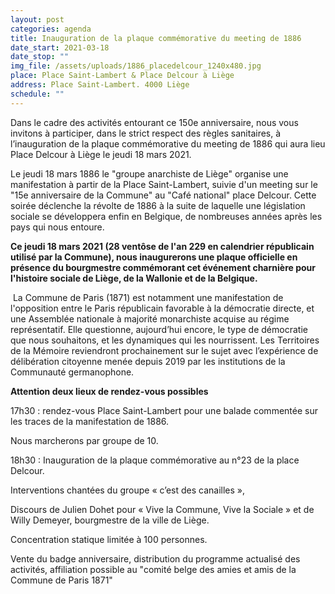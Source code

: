```yaml
---
layout: post
categories: agenda
title: Inauguration de la plaque commémorative du meeting de 1886
date_start: 2021-03-18
date_stop: ""
img_file: /assets/uploads/1886_placedelcour_1240x480.jpg
place: Place Saint-Lambert & Place Delcour à Liège
address: Place Saint-Lambert. 4000 Liège
schedule: ""
---
```

<!--StartFragment-->

Dans le cadre des activités entourant ce 150e anniversaire, nous vous invitons à participer, dans le strict respect des règles sanitaires, à l’inauguration de la plaque commémorative du meeting de 1886 qui aura lieu Place Delcour à Liège le jeudi 18 mars 2021.

Le jeudi 18 mars 1886 le "groupe anarchiste de Liège" organise une manifestation à partir de la Place Saint-Lambert, suivie d'un meeting sur le "15e anniversaire de la Commune" au "Café national" place Delcour. Cette soirée déclenche la révolte de 1886 à la suite de laquelle une législation sociale se développera enfin en Belgique, de nombreuses années après les pays qui nous entoure.

**Ce jeudi 18 mars 2021 (28 ventôse de l'an 229 en calendrier républicain utilisé par la Commune), nous inaugurerons une plaque officielle en présence du bourgmestre commémorant cet événement charnière pour l'histoire sociale de Liège, de la Wallonie et de la Belgique.**

 La Commune de Paris (1871) est notamment une manifestation de l'opposition entre le Paris républicain favorable à la démocratie directe, et une Assemblée nationale à majorité monarchiste acquise au régime représentatif. Elle questionne, aujourd’hui encore, le type de démocratie que nous souhaitons, et les dynamiques qui les nourrissent. Les Territoires de la Mémoire reviendront prochainement sur le sujet avec l’expérience de délibération citoyenne menée depuis 2019 par les institutions de la Communauté germanophone.

**Attention deux lieux de rendez-vous possibles**

17h30 : rendez-vous Place Saint-Lambert pour une balade commentée sur les traces de la manifestation de 1886.

Nous marcherons par groupe de 10.

18h30 : Inauguration de la plaque commémorative au n°23 de la place Delcour.

Interventions chantées du groupe « c’est des canailles »,

Discours de Julien Dohet pour « Vive la Commune, Vive la Sociale » et de Willy Demeyer, bourgmestre de la ville de Liège.

Concentration statique limitée à 100 personnes.

Vente du badge anniversaire, distribution du programme actualisé des activités, affiliation possible au "comité belge des amies et amis de la Commune de Paris 1871"



<!--EndFragment-->